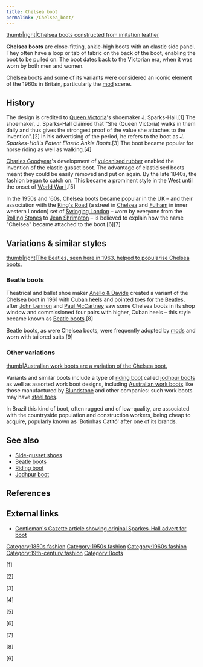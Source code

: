 ```yaml
---
title: Chelsea boot
permalink: /Chelsea_boot/
---
```


[thumb\|right\|Chelsea boots constructed from imitation
leather](/Image:VeggieChelseaBoots.jpg "wikilink")

**Chelsea boots** are close-fitting, ankle-high boots with an elastic
side panel. They often have a loop or tab of fabric on the back of the
boot, enabling the boot to be pulled on. The boot dates back to the
Victorian era, when it was worn by both men and women.

Chelsea boots and some of its variants were considered an iconic element
of the 1960s in Britain, particularly the
[mod](/Mod_(subculture) "wikilink") scene.

## History

The design is credited to [Queen Victoria](/Queen_Victoria "wikilink")'s
shoemaker J. Sparks-Hall.[1] The shoemaker, J. Sparks-Hall claimed that
"She (Queen Victoria) walks in them daily and thus gives the strongest
proof of the value she attaches to the invention".[2] In his advertising
of the period, he refers to the boot as *J. Sparkes-Hall's Patent
Elastic Ankle Boots*.[3] The boot became popular for horse riding as
well as walking.[4]

[Charles Goodyear](/Charles_Goodyear "wikilink")'s development of
[vulcanised rubber](/Vulcanization "wikilink") enabled the invention of
the elastic gusset boot. The advantage of elasticised boots meant they
could be easily removed and put on again. By the late 1840s, the fashion
began to catch on. This became a prominent style in the West until the
onset of [World War I](/World_War_I "wikilink").[5]

In the 1950s and '60s, Chelsea boots became popular in the UK – and
their association with the [King's Road](/King's_Road "wikilink") (a
street in [Chelsea](/Chelsea,_London "wikilink") and
[Fulham](/Fulham "wikilink") in inner western London) set of [Swinging
London](/Swinging_London "wikilink") – worn by everyone from the
[Rolling Stones](/Rolling_Stones "wikilink") to [Jean
Shrimpton](/Jean_Shrimpton "wikilink") – is believed to explain how the
name "Chelsea" became attached to the boot.[6][7]

## Variations & similar styles

[thumb\|right\|The Beatles, seen here in 1963, helped to popularise
Chelsea boots.](/File:The_Beatles_i_Hötorgscity_1963.jpg "wikilink")

### Beatle boots

Theatrical and ballet shoe maker [Anello &
Davide](/Anello_&_Davide "wikilink") created a variant of the Chelsea
boot in 1961 with [Cuban
heels](/High-heeled_footwear#Men_and_heels "wikilink") and pointed toes
for [the Beatles](/the_Beatles "wikilink"), after [John
Lennon](/John_Lennon "wikilink") and [Paul
McCartney](/Paul_McCartney "wikilink") saw some Chelsea boots in its
shop window and commissioned four pairs with higher, Cuban heels – this
style became known as [Beatle boots](/Beatle_boots "wikilink").[8]

Beatle boots, as were Chelsea boots, were frequently adopted by
[mods](/Mod_(subculture) "wikilink") and worn with tailored suits.[9]

### Other variations

[thumb\|Australian work boots are a variation of the Chelsea
boot.](/File:AustralianElasticSidedBoots.JPG "wikilink")

Variants and similar boots include a type of [riding
boot](/riding_boot "wikilink") called [jodhpur
boots](/jodhpur_boot "wikilink") as well as assorted work boot designs,
including [Australian work boots](/Australian_work_boots "wikilink")
like those manufactured by [Blundstone](/Blundstone_Footwear "wikilink")
and other companies: such work boots may have [steel
toes](/steel_toe "wikilink").

In Brazil this kind of boot, often rugged and of low-quality, are
associated with the countryside population and construction workers,
being cheap to acquire, popularly known as 'Botinhas Catitó' after one
of its brands.

## See also

-   [Side-gusset shoes](/Slip-on_shoe#Side-gusset_shoes "wikilink")
-   [Beatle boots](/Beatle_boots "wikilink")
-   [Riding boot](/Riding_boot "wikilink")
-   [Jodhpur boot](/Jodhpur_boot "wikilink")

## References

## External links

-   [Gentleman's Gazette article showing original Sparkes-Hall advert
    for boot](http://www.gentlemansgazette.com/chelsea-boots-guide/)

[Category:1850s fashion](/Category:1850s_fashion "wikilink")
[Category:1950s fashion](/Category:1950s_fashion "wikilink")
[Category:1960s fashion](/Category:1960s_fashion "wikilink")
[Category:19th-century
fashion](/Category:19th-century_fashion "wikilink")
[Category:Boots](/Category:Boots "wikilink")

[1]

[2]

[3]

[4]

[5]

[6]

[7]

[8]

[9]